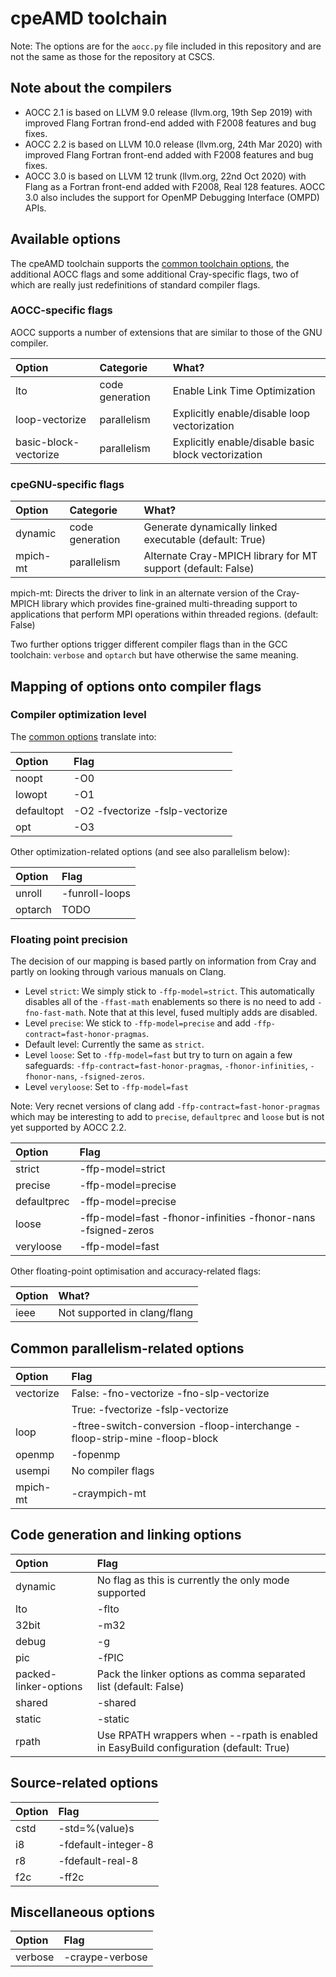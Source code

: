 # cpeAMD toolchain

Note: The options are for the ``aocc.py`` file included in this repository and are
not the same as those for the repository at CSCS.

## Note about the compilers

  * AOCC 2.1 is based on LLVM 9.0 release (llvm.org, 19th Sep 2019) with improved
    Flang Fortran frond-end added with F2008 features and bug fixes.
  * AOCC 2.2 is based on LLVM 10.0 release (llvm.org, 24th Mar 2020) with improved
    Flang Fortran front-end added with F2008 features and bug fixes.
  * AOCC 3.0 is based on LLVM 12 trunk (llvm.org, 22nd Oct 2020) with Flang as a Fortran front-end
    added with F2008, Real 128 features. AOCC 3.0 also includes the support for OpenMP Debugging
    Interface (OMPD) APIs.


## Available options

The cpeAMD toolchain supports the [common toolchain options](toolchain_common.md),
the additional AOCC flags and some additional Cray-specific flags, two of which are
really just redefinitions of standard compiler flags.


### AOCC-specific flags

AOCC supports a number of extensions that are similar to those of the GNU compiler.

| Option                | Categorie       | What?                                               |
|:----------------------|:----------------|:----------------------------------------------------|
| lto                   | code generation | Enable Link Time Optimization                       |
| loop-vectorize        | parallelism     | Explicitly enable/disable loop vectorization        |
| basic-block-vectorize | parallelism     | Explicitly enable/disable basic block vectorization |

### cpeGNU-specific flags

| Option   | Categorie       | What?                                                        |
|:---------|:----------------|:-------------------------------------------------------------|
| dynamic  | code generation | Generate dynamically linked executable (default: True)       |
| mpich-mt | parallelism     | Alternate Cray-MPICH library for MT support (default: False) |

mpich-mt: Directs the driver to link in an alternate version of the Cray-MPICH
library which provides fine-grained multi-threading support to applications that
perform MPI operations within threaded regions. (default: False)

Two further options trigger different compiler flags than in the GCC toolchain: ``verbose``
and ``optarch`` but have otherwise the same meaning.


## Mapping of options onto compiler flags

### Compiler optimization level

The [common options](toolchain_common.md) translate into:

| Option     | Flag                            |
|:-----------|:--------------------------------|
| noopt      | -O0                             |
| lowopt     | -O1                             |
| defaultopt | -O2 -fvectorize -fslp-vectorize |
| opt        | -O3                             |

Other optimization-related options (and see also parallelism below):

| Option  | Flag           |
|:--------|:---------------|
| unroll  | -funroll-loops |
| optarch | TODO           |


### Floating point precision

The decision of our mapping is based partly on information from Cray and partly on
looking through various manuals on Clang.

  * Level ``strict``: We simply stick to ``-ffp-model=strict``. This automatically disables
    all of the ``-ffast-math`` enablements so there is no need to add ``-fno-fast-math``.
    Note that at this level, fused multiply adds are disabled.
  * Level ``precise``: We stick to ``-ffp-model=precise`` and add ``-ffp-contract=fast-honor-pragmas``.
  * Default level: Currently the same as ``strict``.
  * Level ``loose``: Set to ``-ffp-model=fast`` but try to turn on again a few safeguards:
    ``-ffp-contract=fast-honor-pragmas``, ``-fhonor-infinities``, ``-fhonor-nans``,
    ``-fsigned-zeros``.
  * Level ``veryloose``: Set to ``-ffp-model=fast``

Note: Very recnet versions of clang add ``-ffp-contract=fast-honor-pragmas`` which
may be interesting to add to ``precise``, ``defaultprec`` and ``loose`` but is not
yet supported by AOCC 2.2.

| Option      | Flag                                                           |
|:------------|:---------------------------------------------------------------|
| strict      | -ffp-model=strict                                              |
| precise     | -ffp-model=precise                                             |
| defaultprec | -ffp-model=precise                                             |
| loose       | -ffp-model=fast -fhonor-infinities -fhonor-nans -fsigned-zeros |
| veryloose   | -ffp-model=fast                                                |

Other floating-point optimisation and accuracy-related flags:

| Option | What?                        |
|:-------|:-----------------------------|
| ieee   | Not supported in clang/flang |


## Common parallelism-related options

| Option    | Flag                                                                       |
|:----------|:---------------------------------------------------------------------------|
| vectorize | False: -fno-vectorize -fno-slp-vectorize                                                 |
|           | True: -fvectorize -fslp-vectorize                                                     |
| loop      | -ftree-switch-conversion -floop-interchange -floop-strip-mine -floop-block |
| openmp    | -fopenmp                                                                   |
| usempi    | No compiler flags                                                          |
| mpich-mt  | -craympich-mt                                                              |


## Code generation and linking options

| Option                | Flag                                                                                  |
|:----------------------|:--------------------------------------------------------------------------------------|
| dynamic               | No flag as this is currently the only mode supported                                  |
| lto                   | -flto
| 32bit                 | -m32                                                                                  |
| debug                 | -g                                                                                    |
| pic                   | -fPIC                                                                                 |
| packed-linker-options | Pack the linker options as comma separated list (default: False)                      |
| shared                | -shared                                                                               |
| static                | -static                                                                               |
| rpath                 | Use RPATH wrappers when --rpath is enabled in EasyBuild configuration (default: True) |


## Source-related options

| Option | Flag                |
|:-------|:--------------------|
| cstd   | -std=%(value)s      |
| i8     | -fdefault-integer-8 |
| r8     | -fdefault-real-8    |
| f2c    | -ff2c               |


## Miscellaneous options

| Option         | Flag            |
|:---------------|:----------------|
| verbose        | -craype-verbose |



